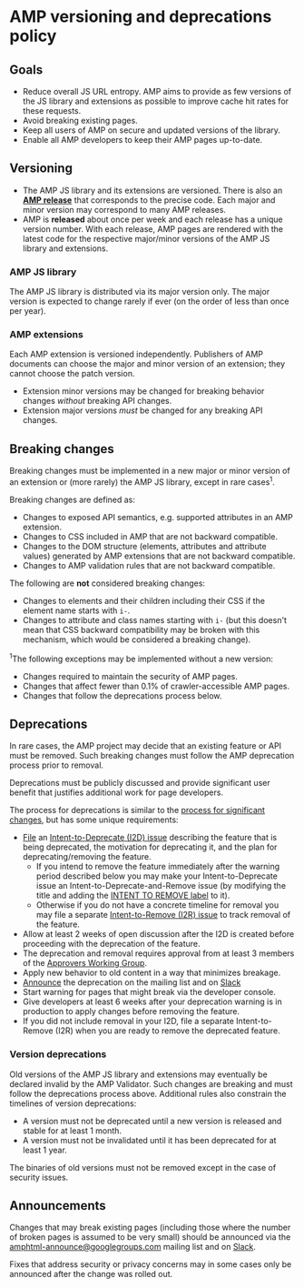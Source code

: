 # AMP versioning and deprecations policy

## Goals

- Reduce overall JS URL entropy. AMP aims to provide as few versions of the JS library and extensions as possible to improve cache hit rates for these requests.
- Avoid breaking existing pages.
- Keep all users of AMP on secure and updated versions of the library.
- Enable all AMP developers to keep their AMP pages up-to-date.

## Versioning

- The AMP JS library and its extensions are versioned. There is also an **[AMP release](https://github.com/ampproject/amphtml/releases/)** that corresponds to the precise code. Each major and minor version may correspond to many AMP releases.
- AMP is **released** about once per week and each release has a unique version number. With each release, AMP pages are rendered with the latest code for the respective major/minor versions of the AMP JS library and extensions.

### AMP JS library

The AMP JS library is distributed via its major version only. The major version is expected to change rarely if ever (on the order of less than once per year).

### AMP extensions

Each AMP extension is versioned independently. Publishers of AMP documents can choose the major and minor version of an extension; they cannot choose the patch version. 

- Extension minor versions may be changed for breaking behavior changes *without* breaking API changes.
- Extension major versions *must* be changed for any breaking API changes.

## Breaking changes

Breaking changes must be implemented in a new major or minor version of an extension or (more rarely) the AMP JS library, except in rare cases<sup>1</sup>. 

Breaking changes are defined as:

- Changes to exposed API semantics, e.g. supported attributes in an AMP extension.
- Changes to CSS included in AMP that are not backward compatible.
- Changes to the DOM structure (elements, attributes and attribute values) generated by AMP extensions that are not backward compatible.
- Changes to AMP validation rules that are not backward compatible.

The following are **not** considered breaking changes:

- Changes to elements and their children including their CSS if the element name starts with `i-`.
- Changes to attribute and class names starting with `i-` (but this doesn't mean that CSS backward compatibility may be broken with this mechanism, which would be considered a breaking change).

<sup>1</sup>The following exceptions may be implemented without a new version: 

- Changes required to maintain the security of AMP pages.
- Changes that affect fewer than 0.1% of crawler-accessible AMP pages.
- Changes that follow the deprecations process below.

## Deprecations

In rare cases, the AMP project may decide that an existing feature or API must be removed. Such breaking changes must follow the AMP deprecation process prior to removal.

Deprecations must be publicly discussed and provide significant user benefit that justifies additional work for page developers.

The process for deprecations is similar to the [process for significant changes](https://github.com/ampproject/amphtml/blob/master/contributing/contributing-code.md#process-for-significant-changes), but has some unique requirements:
- [File](https://github.com/ampproject/amphtml/issues/new/choose) an [Intent-to-Deprecate (I2D) issue](https://github.com/ampproject/amphtml/labels/INTENT%20TO%20DEPRECATE) describing the feature that is being deprecated, the motivation for deprecating it, and the plan for deprecating/removing the feature.
  - If you intend to remove the feature immediately after the warning period described below you may make your Intent-to-Deprecate issue an Intent-to-Deprecate-and-Remove issue (by modifying the title and adding the [INTENT TO REMOVE label](https://github.com/ampproject/amphtml/labels/INTENT%20TO%20REMOVE) to it).
  - Otherwise if you do not have a concrete timeline for removal you may file a separate [Intent-to-Remove (I2R) issue](https://github.com/ampproject/amphtml/labels/INTENT%20TO%20REMOVE) to track removal of the feature.
- Allow at least 2 weeks of open discussion after the I2D is created before proceeding with the deprecation of the feature.
- The deprecation and removal requires approval from at least 3 members of the [Approvers Working Group](https://github.com/ampproject/wg-approvers).
- Apply new behavior to old content in a way that minimizes breakage.
- [Announce](#announcements) the deprecation on the mailing list and on [Slack](https://amphtml.slack.com)
- Start warning for pages that might break via the developer console.
- Give developers at least 6 weeks after your deprecation warning is in production to apply changes before removing the feature.
- If you did not include removal in your I2D, file a separate Intent-to-Remove (I2R) when you are ready to remove the deprecated feature.



### Version deprecations

Old versions of the AMP JS library and extensions may eventually be declared invalid by the AMP Validator. Such changes are breaking and must follow the deprecations process above. Additional rules also constrain the timelines of version deprecations:

- A version must not be deprecated until a new version is released and stable for at least 1 month.
- A version must not be invalidated until it has been deprecated for at least 1 year.

The binaries of old versions must not be removed except in the case of security issues.

## Announcements

Changes that may break existing pages (including those where the number of broken pages is assumed to be very small) should be announced via the [amphtml-announce@googlegroups.com](https://groups.google.com/forum/#!forum/amphtml-announce) mailing list and on [Slack](https://amphtml.slack.com).

Fixes that address security or privacy concerns may in some cases only be announced after the change was rolled out.
